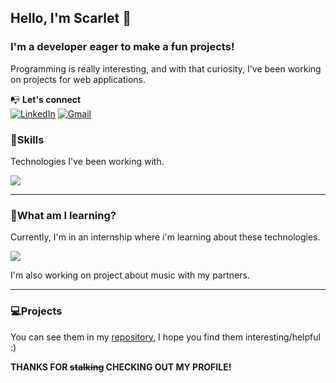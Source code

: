 ## Hello, I'm Scarlet 👋
### I'm a developer eager to make a fun projects!
Programming is really interesting, and with that curiosity, I've been working on projects for web applications.

📭 **Let's connect** <br>
[![LinkedIn](https://img.shields.io/badge/LinkedIn-blue)](https://www.linkedin.com/in/scarlet-reyes-moreno-72229922b/) 
[![Gmail](https://img.shields.io/badge/Gmail-red)](mailto:rh243414@gmail.com) 


### 🔧Skills
Technologies I've been working with.
<p align="left">
  <a href="https://skillicons.dev">
    <img src="https://skillicons.dev/icons?i=java,spring,mysql,html,css,kotlin,php,androidstudio,unity" />
  </a>
</p>
<hr>

### 🧠What am I learning?
Currently, I'm in an internship where i'm learning about these technologies.
<p align="left">
  <a href="https://skillicons.dev">
    <img src="https://skillicons.dev/icons?i=angular,mongodb,tailwind,ts" />
  </a>
</p>
I'm also working on project about music with my partners.
<hr>

### 💻Projects
You can see them in my [repository](https://github.com/scarletrye?tab=repositories), I hope you find them interesting/helpful :) 

**THANKS FOR ~~stalking~~ CHECKING OUT MY PROFILE!**
